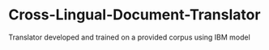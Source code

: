 # Cross-Lingual-Document-Translator
Translator developed and trained  on a provided corpus using IBM model 
